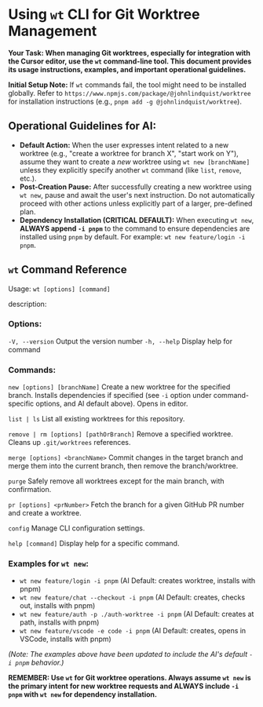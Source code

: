 # Using `wt` CLI for Git Worktree Management

**Your Task: When managing Git worktrees, especially for integration with the Cursor editor, use the `wt` command-line tool. This document provides its usage instructions, examples, and important operational guidelines.**

**Initial Setup Note:** If `wt` commands fail, the tool might need to be installed globally. Refer to `https://www.npmjs.com/package/@johnlindquist/worktree` for installation instructions (e.g., `pnpm add -g @johnlindquist/worktree`).

## Operational Guidelines for AI:

- **Default Action:** When the user expresses intent related to a new worktree (e.g., "create a worktree for branch X", "start work on Y"), assume they want to create a _new_ worktree using `wt new [branchName]` unless they explicitly specify another `wt` command (like `list`, `remove`, etc.).
- **Post-Creation Pause:** After successfully creating a new worktree using `wt new`, pause and await the user's next instruction. Do not automatically proceed with other actions unless explicitly part of a larger, pre-defined plan.
- **Dependency Installation (CRITICAL DEFAULT):** When executing `wt new`, **ALWAYS append `-i pnpm`** to the command to ensure dependencies are installed using `pnpm` by default. For example: `wt new feature/login -i pnpm`.

## `wt` Command Reference

Usage: `wt [options] [command]`

description:

### Options:

`-V, --version` Output the version number
`-h, --help` Display help for command

### Commands:

`new [options] [branchName]`
Create a new worktree for the specified branch.
Installs dependencies if specified (see `-i` option under command-specific options, and AI default above).
Opens in editor.

`list | ls`
List all existing worktrees for this repository.

`remove | rm [options] [pathOrBranch]`
Remove a specified worktree. Cleans up `.git/worktrees` references.

`merge [options] <branchName>`
Commit changes in the target branch and merge them into the current branch, then remove the branch/worktree.

`purge`
Safely remove all worktrees except for the main branch, with confirmation.

`pr [options] <prNumber>`
Fetch the branch for a given GitHub PR number and create a worktree.

`config`
Manage CLI configuration settings.

`help [command]`
Display help for a specific command.

### Examples for `wt new`:

- `wt new feature/login -i pnpm` (AI Default: creates worktree, installs with pnpm)
- `wt new feature/chat --checkout -i pnpm` (AI Default: creates, checks out, installs with pnpm)
- `wt new feature/auth -p ./auth-worktree -i pnpm` (AI Default: creates at path, installs with pnpm)
- `wt new feature/vscode -e code -i pnpm` (AI Default: creates, opens in VSCode, installs with pnpm)

_(Note: The examples above have been updated to include the AI's default `-i pnpm` behavior.)_

**REMEMBER: Use `wt` for Git worktree operations. Always assume `wt new` is the primary intent for new worktree requests and ALWAYS include `-i pnpm` with `wt new` for dependency installation.**

